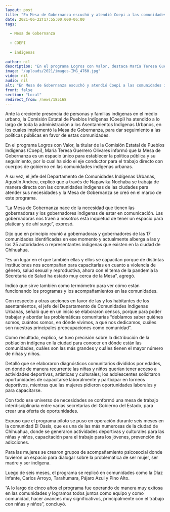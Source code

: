 ```yaml
---
layout: post
title: "En Mesa de Gobernanza escuchó y atendió Coepi a las comunidades indígenas urbanas"
date: 2021-06-22T17:55:00.000-06:00
tags:
  
  - Mesa de Gobernanza
  
  - COEPI
  
  - indígenas
  
author: nil
description: "En el programa Logros con Valor, destaca María Teresa Guerrero el alcance de Napawika Nochaba para atender de manera directa a las comunidades de pueblos originarios que residen en las ciudades; se realizó un censo y se escucharon a los distintos grupos"
image: "/uploads/2021/images-IMG_4760.jpg"
video: nil
audio: nil
alt: "En Mesa de Gobernanza escuchó y atendió Coepi a las comunidades indígenas urbanas"
front: false
section: "Local"
redirect_from: /news/185168
---
```


Ante la creciente presencia de personas y familias indígenas en el medio urbano, la Comisión Estatal de Pueblos Indígenas (Coepi) ha atendido a lo largo de toda la administración a los Asentamientos Indígenas Urbanos, en los cuales implementó la Mesa de Gobernanza, para dar seguimiento a las políticas públicas en favor de estas comunidades.

 

En el programa Logros con Valor, la titular de la Comisión Estatal de Pueblos Indígenas (Coepi), María Teresa Guerrero Olivares informó que la Mesa de Gobernanza es un espacio único para establecer la política pública y su seguimiento, por lo cual ha sido el eje conductor para el trabajo directo con cuerpos de gobierno en las comunidades indígenas urbanas.

 

A su vez, el jefe del Departamento de Comunidades Indígenas Urbanas, Agustín Andreu, explicó que a través de Napawika Nochaba se trabaja de manera directa con las comunidades indígenas de las ciudades para atender sus necesidades y la Mesa de Gobernanza se creó en el marco de este programa.

 

“La Mesa de Gobernanza nace de la necesidad que tienen las gobernadoras y los gobernadores indígenas de estar en comunicación. Las gobernadoras nos traen a nosotros esta inquietud de tener un espacio para platicar y de ahí surge”, expresó.

 

Dijo que en principio reunió a gobernadoras y gobernadores de las 17 comunidades identificadas en ese momento y actualmente alberga a las y los 25 autoridades o representantes indígenas que existen en la ciudad de Chihuahua.

 

“Es un lugar en el que también ellas y ellos se capacitan porque de distintas instituciones nos acompañan para capacitarlas en cuanto a violencia de género, salud sexual y reproductiva, ahora con el tema de la pandemia la Secretaría de Salud ha estado muy cerca de la Mesa”, agregó.

 

Indicó que sirve también como termómetro para ver cómo están funcionando los programas y los acompañamientos en las comunidades.

 

Con respecto a otras acciones en favor de las y los habitantes de los asentamientos, el jefe del Departamento de Comunidades Indígenas Urbanas, señaló que en un inicio se elaboraron censos, porque para poder trabajar y abordar las problemáticas comunitarias “debíamos saber quiénes somos, cuántos somos, en dónde vivimos, a qué nos dedicamos, cuáles son nuestras principales preocupaciones como comunidad”.

 

Como resultado, explicó, se tuvo precisión sobre la distribución de la población indígena en la ciudad para conocer en dónde están las comunidades, cuáles son las más grandes y cuáles tienen el mayor número de niñas y niños.

 

Detalló que se elaboraron diagnósticos comunitarios divididos por edades, en donde de manera recurrente las niñas y niños querían tener acceso a actividades deportivas, artísticas y culturales; los adolescentes solicitaron oportunidades de capacitarse laboralmente y participar en torneos deportivos, mientras que las mujeres pidieron oportunidades laborales y para capacitarse.

 

Con todo ese universo de necesidades se conformó una mesa de trabajo interdisciplinaria entre varias secretarías del Gobierno del Estado, para crear una oferta de oportunidades.

 

Expuso que el programa piloto se puso en operación durante seis meses en la comunidad El Oasis, que es una de las más numerosas de la ciudad de Chihuahua, donde se generaron actividades deportivas y culturales para las niñas y niños, capacitación para el trabajo para los jóvenes, prevención de adicciones.

 

Para las mujeres se crearon grupos de acompañamiento psicosocial donde tuvieron un espacio para dialogar sobre la problemática de ser mujer, ser madre y ser indígena.

 

Luego de seis meses, el programa se replicó en comunidades como la Díaz Infante, Carlos Arroyo, Tarahumara, Pájaro Azul y Pino Alto.

 

 “A lo largo de cinco años el programa fue operando de manera muy exitosa en las comunidades y logramos todos juntos como equipo y como comunidad, hacer avances muy significativos, principalmente con el trabajo con niñas y niños”, concluyó.